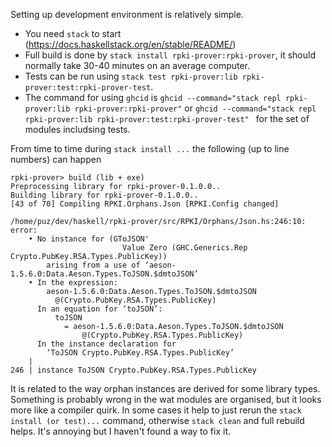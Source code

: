 Setting up development environment is relatively simple. 

- You need `stack` to start (https://docs.haskellstack.org/en/stable/README/)
- Full build is done by `stack install rpki-prover:rpki-prover`, it should normally take 30-40 minutes on an average computer.
- Tests can be run using `stack test rpki-prover:lib rpki-prover:test:rpki-prover-test`.
- The command for using `ghcid` is `ghcid --command="stack repl rpki-prover:lib rpki-prover:rpki-prover"` 
  or `ghcid --command="stack repl rpki-prover:lib rpki-prover:test:rpki-prover-test" ` for the set of modules includsing tests.
 
From time to time during `stack install ...` the following (up to line numbers) can happen
```
rpki-prover> build (lib + exe)
Preprocessing library for rpki-prover-0.1.0.0..
Building library for rpki-prover-0.1.0.0..
[43 of 70] Compiling RPKI.Orphans.Json [RPKI.Config changed]

/home/puz/dev/haskell/rpki-prover/src/RPKI/Orphans/Json.hs:246:10: error:
    • No instance for (GToJSON'
                         Value Zero (GHC.Generics.Rep Crypto.PubKey.RSA.Types.PublicKey))
        arising from a use of ‘aeson-1.5.6.0:Data.Aeson.Types.ToJSON.$dmtoJSON’
    • In the expression:
        aeson-1.5.6.0:Data.Aeson.Types.ToJSON.$dmtoJSON
          @(Crypto.PubKey.RSA.Types.PublicKey)
      In an equation for ‘toJSON’:
          toJSON
            = aeson-1.5.6.0:Data.Aeson.Types.ToJSON.$dmtoJSON
                @(Crypto.PubKey.RSA.Types.PublicKey)
      In the instance declaration for
        ‘ToJSON Crypto.PubKey.RSA.Types.PublicKey’
    |
246 | instance ToJSON Crypto.PubKey.RSA.Types.PublicKey
```

It is related to the way orphan instances are derived for some library types. Something is probably wrong 
in the wat modules are organised, but it looks more like a compiler quirk. In some cases it help to just rerun the `stack install (or test)...` command, 
otherwise `stack clean` and full rebuild helps. It's annoying but I haven't found a way to fix it.
